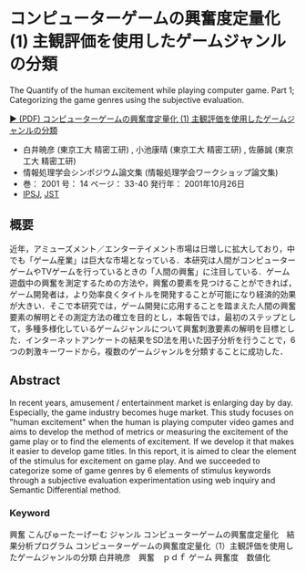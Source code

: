 # コンピューターゲームの興奮度定量化 (1) 主観評価を使用したゲームジャンルの分類

The Quantify of the human excitement while playing computer game. Part 1; Categorizing the game genres using the subjective evaluation.


<a href="./download/IPSJ-GPWS2001005.pdf" onclick="ga('send', 'pageview', './download/IPSJ-GPWS2001005.pdf')">
▶ (PDF) コンピューターゲームの興奮度定量化 (1) 主観評価を使用したゲームジャンルの分類
</a>

- 白井暁彦 (東京工大 精密工研) ,  小池康晴 (東京工大 精密工研) ,  佐藤誠 (東京工大 精密工研)
- 情報処理学会シンポジウム論文集  (情報処理学会ワークショップ論文集)
- 巻： 2001  号： 14  ページ： 33-40  発行年： 2001年10月26日
- [IPSJ](https://ipsj.ixsq.nii.ac.jp/ej/index.php?active_action=repository_view_main_item_detail&page_id=13&block_id=8&item_id=97478&item_no=1), [JST](https://jglobal.jst.go.jp/detail?JGLOBAL_ID=200902102234241558)

## 概要
近年，アミューズメント／エンターテイメント市場は日増しに拡大しており，中でも「ゲーム産業」は巨大な市場となっている．本研究は人間がコンピューターゲームやTVゲームを行っているときの「人間の興奮」に注目している．ゲーム遊戯中の興奮を測定するための方法や，興奮の要素を見つけることができれば，ゲーム開発者は，より効率良くタイトルを開発することが可能になり経済的効果が大きい．そこで本研究では，ゲーム開発に応用することを踏まえた人間の興奮要素の解明とその測定方法の確立を目的とし，本報告では，最初のステップとして，多種多様化しているゲームジャンルについて興奮刺激要素の解明を目標とした．インターネットアンケートの結果をSD法を用いた因子分析を行うことで，6つの刺激キーワードから，複数のゲームジャンルを分類することに成功した．

## Abstract
In recent years, amusement / entertainment market is enlarging day by day. Especially, the game industry becomes huge market. This study focuses on "human excitement" when the human is playing computer video games and aims to develop the method of metrics or measuring the excitement of the game play or to find the elements of excitement. If we develop it that makes it easier to develop game titles. In this report, it is aimed to clear the element of the stimulus for excitement on game play. And we succeeded to categorize some of game genres by 6 elements of stimulus keywords through a subjective evaluation experimentation using web inquiry and Semantic Differential method.

### Keyword
興奮 こんぴゅーたーげーむ ジャンル コンピューターゲームの興奮度定量化　結果分析プログラム コンピューターゲームの興奮度定量化（1）主観評価を使用したゲームジャンルの分類 白井暁彦　興奮　ｐｄｆ ゲーム 興奮度　数値化

